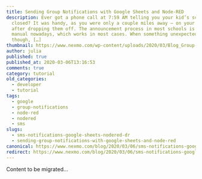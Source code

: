 ```yaml
---
title: Sending Group Notifications with Google Sheets and Node-RED
description: Ever got a phone call at 7:59 AM telling you your kid’s school is
  closed? It was handy, as you were only a couple miles away – on your way home,
  after dropping them off. The announcement process in most schools is still
  manual nowadays, which works in most cases. When something unexpected happens
  though, […]
thumbnail: https://www.nexmo.com/wp-content/uploads/2020/03/Blog_Group-Notifications_NodeRED_1200x600.png
author: julia
published: true
published_at: 2020-03-06T13:16:53
comments: true
category: tutorial
old_categories:
  - developer
  - tutorial
tags:
  - google
  - group-notifications
  - node-red
  - nodered
  - sms
slugs:
  - sms-notifications-google-sheets-nodered-dr
  - sending-group-notifications-with-google-sheets-and-node-red
canonical: https://www.nexmo.com/blog/2020/03/06/sms-notifications-google-sheets-nodered-dr
redirect: https://www.nexmo.com/blog/2020/03/06/sms-notifications-google-sheets-nodered-dr
---
```

Content to be migrated...